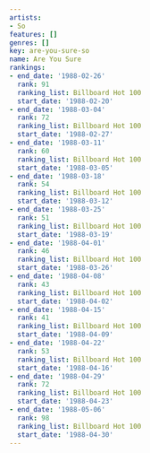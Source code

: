 ```yaml
---
artists:
- So
features: []
genres: []
key: are-you-sure-so
name: Are You Sure
rankings:
- end_date: '1988-02-26'
  rank: 91
  ranking_list: Billboard Hot 100
  start_date: '1988-02-20'
- end_date: '1988-03-04'
  rank: 72
  ranking_list: Billboard Hot 100
  start_date: '1988-02-27'
- end_date: '1988-03-11'
  rank: 60
  ranking_list: Billboard Hot 100
  start_date: '1988-03-05'
- end_date: '1988-03-18'
  rank: 54
  ranking_list: Billboard Hot 100
  start_date: '1988-03-12'
- end_date: '1988-03-25'
  rank: 51
  ranking_list: Billboard Hot 100
  start_date: '1988-03-19'
- end_date: '1988-04-01'
  rank: 46
  ranking_list: Billboard Hot 100
  start_date: '1988-03-26'
- end_date: '1988-04-08'
  rank: 43
  ranking_list: Billboard Hot 100
  start_date: '1988-04-02'
- end_date: '1988-04-15'
  rank: 41
  ranking_list: Billboard Hot 100
  start_date: '1988-04-09'
- end_date: '1988-04-22'
  rank: 53
  ranking_list: Billboard Hot 100
  start_date: '1988-04-16'
- end_date: '1988-04-29'
  rank: 72
  ranking_list: Billboard Hot 100
  start_date: '1988-04-23'
- end_date: '1988-05-06'
  rank: 98
  ranking_list: Billboard Hot 100
  start_date: '1988-04-30'
---
```


